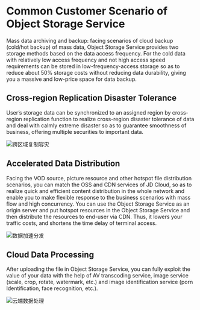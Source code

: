 # Common Customer Scenario of Object Storage Service

Mass data archiving and backup: facing scenarios of cloud backup (cold/hot backup) of mass data, Object Storage Service provides two storage methods based on the data access frequency. For the cold data with relatively low access frequency and not high access speed requirements can be stored in low-frequency-access storage so as to reduce about 50% storage costs without reducing data durability, giving you a massive and low-price space for data backup.

## Cross-region Replication Disaster Tolerance

User’s storage data can be synchronized to an assigned region by cross-region replication function to realize cross-region disaster tolerance of data and deal with calmly extreme disaster so as to guarantee smoothness of business, offering multiple securities to important data.

![跨区域复制容灾](https://github.com/jdcloudcom/cn/blob/edit/image/Object-Storage-Service/OSS-001.jpg)

## Accelerated Data Distribution

Facing the VOD source, picture resource and other hotspot file distribution scenarios, you can match the OSS and CDN services of JD Cloud, so as to realize quick and efficient content distribution in the whole network and enable you to make flexible response to the business scenarios with mass flow and high concurrency. You can use the Object Storage Service as an origin server and put hotspot resources in the Object Storage Service and then distribute the resources to end-user via CDN. Thus, it lowers your traffic costs, and shortens the time delay of terminal access.

![数据加速分发](https://github.com/jdcloudcom/cn/blob/edit/image/Object-Storage-Service/OSS-002.jpg)

## Cloud Data Processing

After uploading the file in Object Storage Service, you can fully exploit the value of your data with the help of AV transcoding service, image service (scale, crop, rotate, watermark, etc.) and image identification service (porn Identification, face recognition, etc.).

![云端数据处理](https://github.com/jdcloudcom/cn/blob/edit/image/Object-Storage-Service/OSS-003.jpg)
